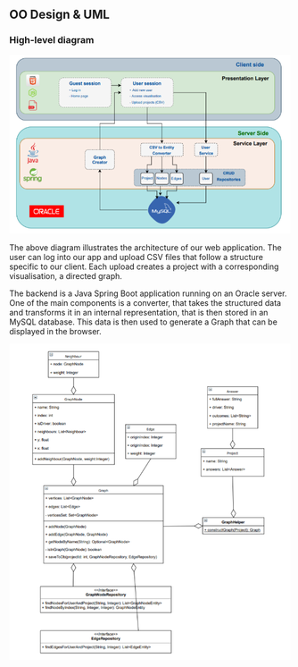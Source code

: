## OO Design & UML

### High-level diagram
![](https://raw.githubusercontent.com/DavidManda/QuIPv/master/Portfolio%20A/images/Highlevel.png)

The above diagram illustrates the architecture of our web application. The user can log into our app and upload CSV files that follow a structure specific to our client. Each upload creates a project with a corresponding visualisation, a directed graph.

 The backend is a Java Spring Boot application running on an Oracle server. One of the main components is a converter, that takes the structured data and transforms it in an internal representation, that is then stored in an MySQL database. This data is then used to generate a Graph that can be displayed in the browser.

![](https://raw.githubusercontent.com/DavidManda/QuIPv/master/Portfolio%20A/staticUML.png)
